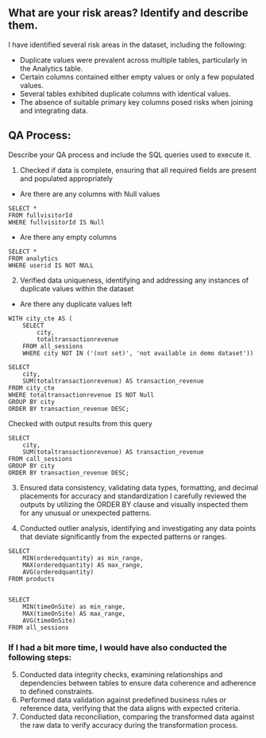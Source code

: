 ## What are your risk areas? Identify and describe them.

I have identified several risk areas in the dataset, including the following:
- Duplicate values were prevalent across multiple tables, particularly in the Analytics table.
- Certain columns contained either empty values or only a few populated values.
- Several tables exhibited duplicate columns with identical values.
- The absence of suitable primary key columns posed risks when joining and integrating data.

## QA Process:
Describe your QA process and include the SQL queries used to execute it.

1. Checked if data is complete, ensuring that all required fields are present and populated appropriately
- Are there are any columns with Null values
```
SELECT *
FROM fullvisitorId
WHERE fullvisitorId IS Null
```
- Are there any empty columns
```
SELECT *
FROM analytics
WHERE userid IS NOT NULL
```
2. Verified data uniqueness, identifying and addressing any instances of duplicate values within the dataset
- Are there any duplicate values left
```
WITH city_cte AS (
	SELECT 
        city, 
        totaltransactionrevenue
	FROM all_sessions
	WHERE city NOT IN ('(not set)', 'not available in demo dataset'))

SELECT 
    city,
    SUM(totaltransactionrevenue) AS transaction_revenue
FROM city_cte
WHERE totaltransactionrevenue IS NOT Null
GROUP BY city
ORDER BY transaction_revenue DESC;
```

Checked with output results from this query

```
SELECT 
    city,
    SUM(totaltransactionrevenue) AS transaction_revenue
FROM call_sessions
GROUP BY city
ORDER BY transaction_revenue DESC;
```

3. Ensured data consistency, validating data types, formatting, and decimal placements for accuracy and standardization
I carefully reviewed the outputs by utilizing the ORDER BY clause and visually inspected them for any unusual or unexpected patterns.

4. Conducted outlier analysis, identifying and investigating any data points that deviate significantly from the expected patterns or ranges.

```
SELECT 
    MIN(orderedquantity) as min_range, 
    MAX(orderedquantity) AS max_range, 
    AVG(orderedquantity)
FROM products


SELECT 
    MIN(timeOnSite) as min_range, 
    MAX(timeOnSite) AS max_range, 
    AVG(timeOnSite)
FROM all_sessions
```


### If I had a bit more time, I would have also conducted the following steps:
5. Conducted data integrity checks, examining relationships and dependencies between tables to ensure data coherence and adherence to defined constraints.
6. Performed data validation against predefined business rules or reference data, verifying that the data aligns with expected criteria.
7. Conducted data reconciliation, comparing the transformed data against the raw data to verify accuracy during the transformation process.
